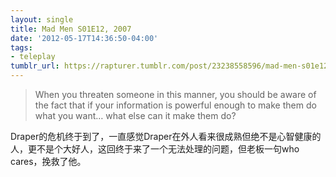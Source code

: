 ```yaml
---
layout: single
title: Mad Men S01E12, 2007
date: '2012-05-17T14:36:50-04:00'
tags:
- teleplay
tumblr_url: https://rapturer.tumblr.com/post/23238558596/mad-men-s01e12-2007
---
```

> When you threaten someone in this manner, you should be aware of the fact that if your information is powerful enough to make them do what you want… what else can it make them do?

Draper的危机终于到了，一直感觉Draper在外人看来很成熟但绝不是心智健康的人，更不是个大好人，这回终于来了一个无法处理的问题，但老板一句who cares，挽救了他。

